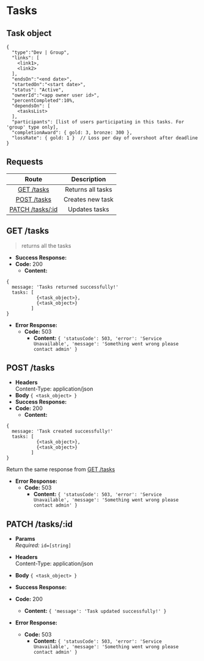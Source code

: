 # Tasks

## Task object

```
{
  "type":"Dev | Group",
  "links": [
    <link1>,
    <link2>
  ],
  "endsOn":"<end date>",
  "startedOn":"<start date>",
  "status": "Active",
  "ownerId":"<app owner user id>",
  "percentCompleted":10%,
  "dependsOn": [
    <tasksList>
  ],
  "participants": [list of users participating in this tasks. For 'group' type only],
  "completionAward": { gold: 3, bronze: 300 },
  "lossRate": { gold: 1 }  // Loss per day of overshoot after deadline
}
```

## **Requests**

|               Route                |    Description    |
| :--------------------------------: | :---------------: |
|      [GET /tasks](#get-tasks)      | Returns all tasks |
|     [POST /tasks](#post-tasks)     | Creates new task  |
| [PATCH /tasks/:id](#patch-tasksid) |   Updates tasks   |

## **GET /tasks**

> returns all the tasks

- **Success Response:**
- **Code:** 200
  - **Content:**

```
{
  message: 'Tasks returned successfully!'
  tasks: [
           {<task_object>},
           {<task_object>}
         ]
}
```

- **Error Response:**
  - **Code:** 503
    - **Content:** `{ 'statusCode': 503, 'error': 'Service Unavailable', 'message': 'Something went wrong please contact admin' }`

## **POST /tasks**

- **Headers**  
  Content-Type: application/json
- **Body** `{ <task_object> }`
- **Success Response:**
- **Code:** 200
  - **Content:**

```
{
  message: 'Task created successfully!'
  tasks: [
           {<task_object>},
           {<task_object>}
         ]
}
```

Return the same response from [GET /tasks](#get-tasks)

- **Error Response:**
  - **Code:** 503
    - **Content:** `{ 'statusCode': 503, 'error': 'Service Unavailable', 'message': 'Something went wrong please contact admin' }`

## **PATCH /tasks/:id**

- **Params**  
  _Required:_ `id=[string]`

- **Headers**  
  Content-Type: application/json
- **Body** `{ <task_object> }`
- **Success Response:**
- **Code:** 200

  - **Content:** `{ 'message': 'Task updated successfully!' }`

- **Error Response:**
  - **Code:** 503
    - **Content:** `{ 'statusCode': 503, 'error': 'Service Unavailable', 'message': 'Something went wrong please contact admin' }`
